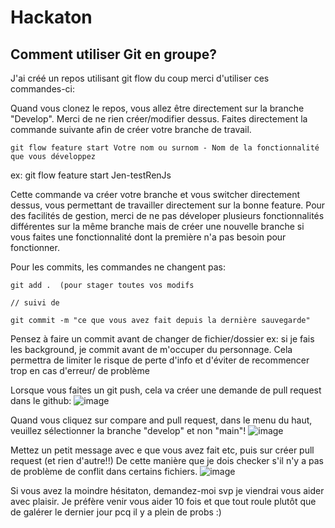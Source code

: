 # Hackaton

## Comment utiliser Git en groupe?
J'ai créé un repos utilisant git flow du coup merci d'utiliser ces commandes-ci:

Quand vous clonez le repos, vous allez être directement sur la branche "Develop". Merci de ne rien créer/modifier dessus. 
Faites directement la commande suivante afin de créer votre branche de travail.

```
git flow feature start Votre nom ou surnom - Nom de la fonctionnalité que vous développez
```
ex: git flow feature start Jen-testRenJs

Cette commande va créer votre branche et vous switcher directement dessus, vous permettant de travailler directement sur la bonne feature.
Pour des facilités de gestion, merci de ne pas déveloper plusieurs fonctionnalités différentes sur la même branche mais de créer une nouvelle branche si vous faites une fonctionnalité dont la première n'a pas besoin pour fonctionner.

Pour les commits, les commandes ne changent pas:

```
git add .  (pour stager toutes vos modifs

// suivi de

git commit -m "ce que vous avez fait depuis la dernière sauvegarde"

```

Pensez à faire un commit avant de changer de fichier/dossier ex: si je fais les background, je commit avant de m'occuper du personnage. Cela permettra de limiter le risque de perte d'info et d'éviter de recommencer trop en cas d'erreur/ de problème

Lorsque vous faites un git push, cela va créer une demande de pull request dans le github:
![image](https://github.com/user-attachments/assets/6075072a-4de6-4eb4-9811-56d4e525a8de)

Quand vous cliquez sur compare and pull request, dans le menu du haut, veuillez sélectionner la branche "develop" et non "main"!
![image](https://github.com/user-attachments/assets/aa85cf8a-41be-4acd-81e2-a2832a92ba26)

Mettez un petit message avec e que vous avez fait etc,  puis sur créer pull request (et rien d'autre!!) De cette manière que je dois checker s'il n'y a pas de problème de conflit dans certains fichiers.
![image](https://github.com/user-attachments/assets/e1f24a33-641c-481a-bc67-21b935124d40)


Si vous avez la moindre hésitaton, demandez-moi svp je viendrai vous aider avec plaisir. Je préfère venir vous aider 10 fois et que tout roule plutôt que de galérer le dernier jour pcq il y a plein de probs :)

